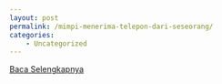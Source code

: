 ```yaml
---
layout: post
permalink: /mimpi-menerima-telepon-dari-seseorang/
categories:
    - Uncategorized
---
```


[Baca Selengkapnya](/06)